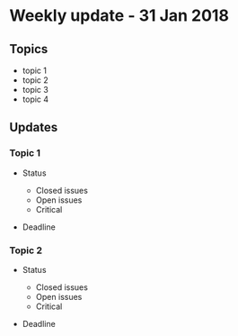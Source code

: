 # Weekly update - 31 Jan 2018

## Topics

* topic 1
* topic 2
* topic 3
* topic 4

## Updates

### Topic 1

* Status
    * Closed issues
    * Open issues
    * Critical

* Deadline

### Topic 2

* Status
    * Closed issues
    * Open issues
    * Critical

* Deadline